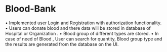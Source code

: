 # Blood-Bank
• Implemented user Login and Registration with authorization
functionality.
• Users can donate blood and there data will be stored in database of
Hospital or Organization .
• Blood group of different types are stored.
• In case of need of Blood , User can search for quantity, Blood group
type and the results are generated from the database on the UI.
